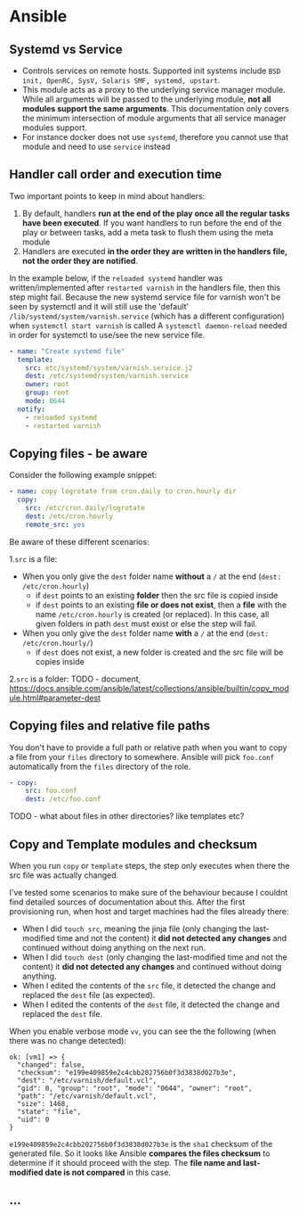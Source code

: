 # Ansible

## Systemd vs Service
 * Controls services on remote hosts. Supported init systems include `BSD init, OpenRC, SysV, Solaris SMF, systemd, upstart`.
 * This module acts as a proxy to the underlying service manager module. While all arguments will be passed to the underlying module, **not all modules support the same arguments**. This documentation only covers the minimum intersection of module arguments that all service manager modules support.
 * For instance docker does not use `systemd`, therefore you cannot use that module and need to use `service` instead


## Handler call order and execution time
Two important points to keep in mind about handlers:
 1. By default, handlers **run at the end of the play once all the regular tasks have been executed**. If you want handlers to run before the end of the play or between tasks, add a meta task to flush them using the meta module
 2. Handlers are executed **in the order they are written in the handlers file, not the order they are notified**. 

In the example below, if the `reloaded systemd` handler was written/implemented after `restarted varnish` in the handlers file, then this step might fail.
Because the new systemd service file for varnish won't be seen by systemctl and it will still use the 'default' `/lib/systemd/system/varnish.service` (which has a different configuration) when `systemctl start varnish` is called
A `systemctl daemon-reload` needed in order for systemctl to use/see the new service file.

```yml
- name: "Create systemd file"
  template:
    src: etc/systemd/system/varnish.service.j2
    dest: /etc/systemd/system/varnish.service
    owner: root
    group: root
    mode: 0644
  notify:
    - reloaded systemd
    - restarted varnish
```

## Copying files - be aware
Consider the following example snippet:

```yml
- name: copy logrotate from cron.daily to cron.hourly dir
  copy:
    src: /etc/cron.daily/logrotate
    dest: /etc/cron.hourly
    remote_src: yes
```

Be aware of these different scenarios:

1.`src` is a file:
 * When you only give the `dest` folder name **without** a `/` at the end (`dest: /etc/cron.hourly`)
    * if `dest` points to an existing **folder** then the src file is copied inside
    * if `dest` points to an existing **file or does not exist**, then a **file** with the name `/etc/cron.hourly` is created (or replaced). In this case, all given folders in path `dest` must exist or else the step will fail.
 * When you only give the `dest` folder name **with** a `/` at the end (`dest: /etc/cron.hourly/`)
   * if `dest` does not exist, a new folder is created and the src file will be copies inside

2.`src` is a folder:
TODO - document, https://docs.ansible.com/ansible/latest/collections/ansible/builtin/copy_module.html#parameter-dest

## Copying files and relative file paths
You don't have to provide a full path or relative path when you want to copy a file from your `files` directory to somewhere. Ansible will pick `foo.conf` automatically from the `files` directory of the role.

```yml
- copy:
    src: foo.conf
    dest: /etc/foo.conf
```

TODO - what about files in other directories? like templates etc?

## Copy and Template modules and checksum
When you run `copy` or `template` steps, the step only executes when there the src file was actually changed.

I've tested some scenarios to make sure of the behaviour because I couldnt find detailed sources of documentation about this.
After the first provisioning run, when host and target machines had the files already there:
 * When I did `touch src`, meaning the jinja file (only changing the last-modified time and not the content) it **did not detected any changes** and continued without doing anything on the next run.
 * When I did `touch dest` (only changing the last-modified time and not the content) it **did not detected any changes** and continued without doing anything.
 * When I edited the contents of the `src` file, it detected the change and replaced the `dest` file (as expected).
 * When I edited the contents of the `dest` file, it detected the change and replaced the `dest` file.

When you enable verbose mode `vv`, you can see the the following (when there was no change detected):

    ok: [vm1] => {
      "changed": false,
      "checksum": "e199e409859e2c4cbb202756b0f3d3838d027b3e",
      "dest": "/etc/varnish/default.vcl",
      "gid": 0, "group": "root", "mode": "0644", "owner": "root", 
      "path": "/etc/varnish/default.vcl", 
      "size": 1468, 
      "state": "file", 
      "uid": 0
    }

`e199e409859e2c4cbb202756b0f3d3838d027b3e` is the `sha1` checksum of the generated file.
So it looks like Ansible **compares the files checksum** to determine if it should proceed with the step. The **file name and last-modified date is not compared** in this case.

## ...